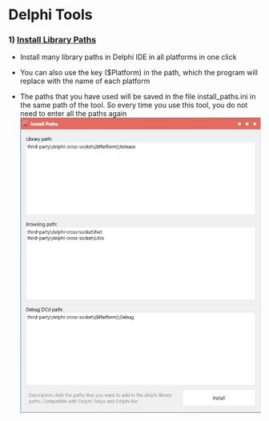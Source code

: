 # Delphi Tools
### 1) [Install Library Paths]
- Install many library paths in Delphi IDE in all platforms in one click
- You can also use the key ($Platform) in the path, which the program will replace with the name of each platform
- The paths that you have used will be saved in the file install_paths.ini in the same path of the tool. So every time you use this tool, you do not need to enter all the paths again
![(install-paths/screen-shoot/ss1.png](install-paths/screen-shoot/ss1.png)

   [Install Library Paths]: <https://github.com/viniciusfbb/delphi-tools/tree/master/install-paths/>